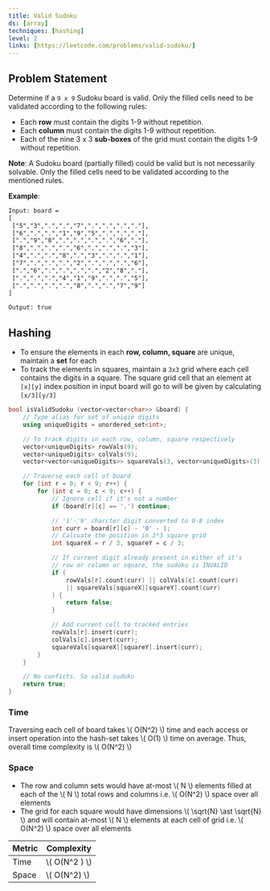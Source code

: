 ```yaml
---
title: Valid Sudoku
ds: [array]
techniques: [hashing]
level: 2
links: [https://leetcode.com/problems/valid-sudoku/]
---
```


## Problem Statement

Determine if a `9 x 9` Sudoku board is valid. Only the filled cells need to be validated according to the following rules:

- Each **row** must contain the digits 1-9 without repetition.
- Each **column** must contain the digits 1-9 without repetition.
- Each of the nine 3 x 3 **sub-boxes** of the grid must contain the digits 1-9 without repetition.

**Note**: A Sudoku board (partially filled) could be valid but is not necessarily solvable. Only the filled cells need to be validated according to the mentioned rules.

**Example**:

```txt
Input: board =
[
 ["5","3",".",".","7",".",".",".","."],
 ["6",".",".","1","9","5",".",".","."],
 [".","9","8",".",".",".",".","6","."],
 ["8",".",".",".","6",".",".",".","3"],
 ["4",".",".","8",".","3",".",".","1"],
 ["7",".",".",".","2",".",".",".","6"],
 [".","6",".",".",".",".","2","8","."],
 [".",".",".","4","1","9",".",".","5"],
 [".",".",".",".","8",".",".","7","9"]
]

Output: true
```

## Hashing

- To ensure the elements in each **row, column, square** are unique, maintain a **set** for each
- To track the elements in squares, maintain a `3x3` grid where each cell contains the digits in a square. The square grid cell that an element at `[x][y]` index position in input board will go to will be given by calculating `[x/3][y/3]`

```cpp
bool isValidSudoku (vector<vector<char>> &board) {
    // Type alias for set of uniqie digits
    using uniqueDigits = unordered_set<int>;

    // To track digits in each row, column, square respectively
    vector<uniqueDigits> rowVals(9);
    vector<uniqueDigits> colVals(9);
    vector<vector<uniqueDigits>> squareVals(3, vector<uniqueDigits>(3));

    // Traverse each cell of board
    for (int r = 0; r < 9; r++) {
        for (int c = 0; c < 9; c++) {
            // Ignore cell if it's not a number
            if (board[r][c] == '.') continue;

            // '1'-'9' charcter digit converted to 0-8 index
            int curr = board[r][c] - '0' - 1;
            // Calcuate the position in 3*3 square grid
            int squareX = r / 3, squareY = c / 3;

            // If current digit already present in either of it's
            // row or column or square, the sudoku is INVALID
            if (
                rowVals[r].count(curr) || colVals[c].count(curr)
                || squareVals[squareX][squareY].count(curr)
            ) {
                return false;
            }

            // Add current cell to tracked entries
            rowVals[r].insert(curr);
            colVals[c].insert(curr);
            squareVals[squareX][squareY].insert(curr);
        }
    }

    // No conficts. So valid sudoku
    return true;
}
```

### Time

Traversing each cell of board takes \\( O(N^2) \\) time and each access or insert operation into the hash-set takes \\( O(1) \\) time on average. Thus, overall time complexity is \\( O(N^2) \\)

### Space

- The row and column sets would have at-most \\( N \\) elements filled at each of the \\( N \\) total rows and columns i.e. \\( O(N^2) \\) space over all elements
- The grid for each square would have dimensions \\( \sqrt{N} \ast \sqrt{N} \\) and will contain at-most \\( N \\) elements at each cell of grid i.e. \\( O(N^2) \\) space over all elements

| Metric | Complexity      |
| ------ | --------------- |
| Time   | \\( O(N^2 ) \\) |
| Space  | \\( O(N^2) \\)  |
